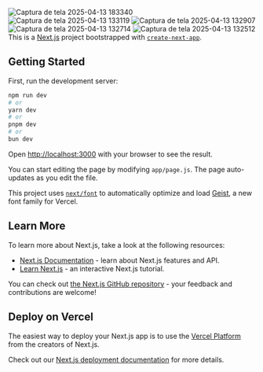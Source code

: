 ![Captura de tela 2025-04-13 183340](https://github.com/user-attachments/assets/45677e29-7e59-4a88-bd9d-ee474034f7cb)
![Captura de tela 2025-04-13 133119](https://github.com/user-attachments/assets/e2556074-5c68-49cb-9a1b-e7196d1ba881)
![Captura de tela 2025-04-13 132907](https://github.com/user-attachments/assets/4e0b316a-f358-4561-9342-cf2f6ff2d05e)
![Captura de tela 2025-04-13 132714](https://github.com/user-attachments/assets/af1cc685-61e6-4d6a-91b7-028b136cea04)
![Captura de tela 2025-04-13 132512](https://github.com/user-attachments/assets/5c7c56be-198a-469d-a027-235aa59a5376)
This is a [Next.js](https://nextjs.org) project bootstrapped with [`create-next-app`](https://nextjs.org/docs/app/api-reference/cli/create-next-app).

## Getting Started

First, run the development server:

```bash
npm run dev
# or
yarn dev
# or
pnpm dev
# or
bun dev
```

Open [http://localhost:3000](http://localhost:3000) with your browser to see the result.

You can start editing the page by modifying `app/page.js`. The page auto-updates as you edit the file.

This project uses [`next/font`](https://nextjs.org/docs/app/building-your-application/optimizing/fonts) to automatically optimize and load [Geist](https://vercel.com/font), a new font family for Vercel.

## Learn More

To learn more about Next.js, take a look at the following resources:

- [Next.js Documentation](https://nextjs.org/docs) - learn about Next.js features and API.
- [Learn Next.js](https://nextjs.org/learn) - an interactive Next.js tutorial.

You can check out [the Next.js GitHub repository](https://github.com/vercel/next.js) - your feedback and contributions are welcome!

## Deploy on Vercel

The easiest way to deploy your Next.js app is to use the [Vercel Platform](https://vercel.com/new?utm_medium=default-template&filter=next.js&utm_source=create-next-app&utm_campaign=create-next-app-readme) from the creators of Next.js.

Check out our [Next.js deployment documentation](https://nextjs.org/docs/app/building-your-application/deploying) for more details.
